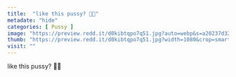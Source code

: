 ```yaml
---
title:  "like this pussy? 👅👅"
metadate: "hide"
categories: [ Pussy ]
image: "https://preview.redd.it/d0kibtqpo7q51.jpg?auto=webp&s=a20237d325530f9375d08355dbcb2573f6a831ec"
thumb: "https://preview.redd.it/d0kibtqpo7q51.jpg?width=1080&crop=smart&auto=webp&s=4d06ab0e289e74f9eaa1d0f7e1c08bdf1e751400"
visit: ""
---
```

like this pussy? 👅👅
